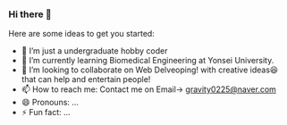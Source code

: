### Hi there 👋

Here are some ideas to get you started:

- 🔭 I’m just a undergraduate hobby coder
- 🌱 I’m currently learning Biomedical Engineering at Yonsei University.
- 👯 I’m looking to collaborate on Web Delveoping! with creative ideas😆 that can help and entertain people!
- 📫 How to reach me: Contact me on Email-> gravity0225@naver.com
- 😄 Pronouns: ...
- ⚡ Fun fact: ...

